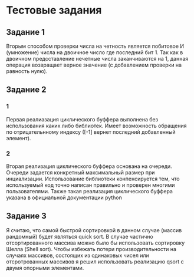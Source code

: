 # Тестовые задания
## Задание 1
Вторым способом проверки числа на четность является побитовое И (умножение) числа на двоичное число где последний бит 1. Так как в двоичном предсставление нечетные числа заканчиваются на 1, данная операция возвращает верное значение (с добавлением проверки на равность нулю).


## Задание 2
### 1
Первая реалиазация циклического буффера выполнена без использования каких либо библиотек. 
Имеет возможность обращения по отрицательнному индексу ([-1] вернет последний добавленный элемент).

### 2
Вторая реализация циклического буффера основана на очереди. Очереди задается конкретный максимальный размер при инциализации.
Использование библиотеки конпенсируется тем, что используемый код точно написан правильно и проверен многими пользователями. Также такая реализация циклического буффера указана в официальной документации python

## Задание 3
Я считаю, что самой быстрой сортировкой в данном случае (массив рандомный) будет являться quick sort. В случае частично отсортированного массива можно было бы использовать сортировку Шелла (Shell sort). Чтобы избежать потери производительности на случаях массивов, состоящих из одинаковых чисел или отсротрованных массивов я решил использовать реализацию qsort с двумя опорными элементами.
